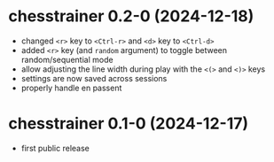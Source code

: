 # chesstrainer 0.2-0 (2024-12-18)

- changed `<r>` key to `<Ctrl-r>` and `<d>` key to `<Ctrl-d>`
- added `<r>` key (and `random` argument) to toggle between random/sequential mode
- allow adjusting the line width during play with the `<(>` and `<)>` keys
- settings are now saved across sessions
- properly handle en passent

# chesstrainer 0.1-0 (2024-12-17)

- first public release
